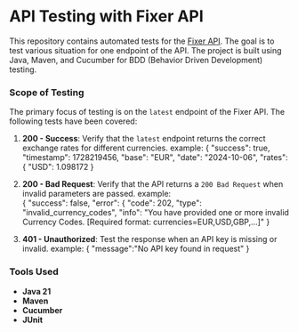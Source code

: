 # API Testing with Fixer API

This repository contains automated tests for the [Fixer API](https://apilayer.com/marketplace/fixer-api). The goal is to
test various situation for one endpoint of the API. The project is built using Java, Maven, and Cucumber
for BDD (Behavior Driven Development) testing.

### Scope of Testing

The primary focus of testing is on the `latest` endpoint of the Fixer API. The following tests have been covered:

1. **200 - Success**: Verify that the `latest` endpoint returns the correct exchange rates for different currencies.
example:
   {
   "success": true,
   "timestamp": 1728219456,
   "base": "EUR",
   "date": "2024-10-06",
   "rates": {
   "USD": 1.098172
   }
   
2. **200 - Bad Request**: Verify that the API returns a `200 Bad Request` when invalid parameters are passed.
example:   
  {
   "success": false,
   "error": {
   "code": 202,
   "type": "invalid_currency_codes",
   "info": "You have provided one or more invalid Currency Codes. [Required format: currencies=EUR,USD,GBP,...]"
   }

3. **401 - Unauthorized**: Test the response when an API key is missing or invalid.
example:
  {
   "message":"No API key found in request"
  }

### Tools Used

- **Java 21**
- **Maven**
- **Cucumber**
- **JUnit**




